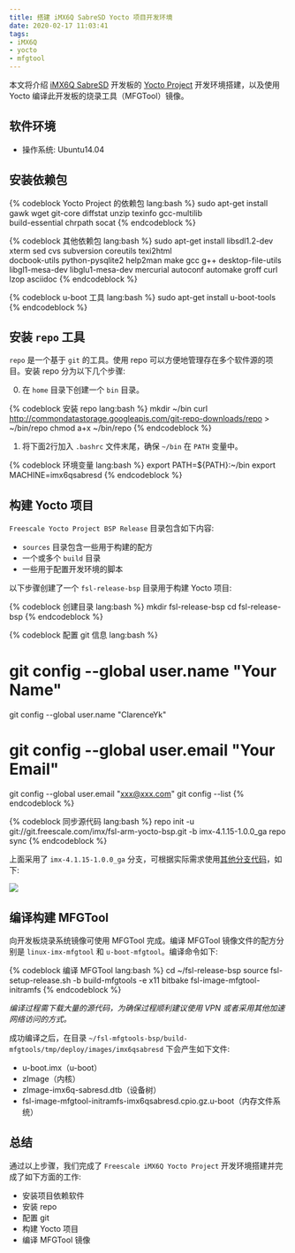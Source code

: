 ```yaml
---
title: 搭建 iMX6Q SabreSD Yocto 项目开发环境
date: 2020-02-17 11:03:41
tags:
- iMX6Q
- yocto
- mfgtool
---
```


本文将介绍 [iMX6Q SabreSD]() 开发板的 [Yocto Project]() 开发环境搭建，以及使用 Yocto 编译此开发板的烧录工具（MFGTool）镜像。

<!-- more -->

## 软件环境

- 操作系统: Ubuntu14.04

## 安装依赖包

{% codeblock Yocto Project 的依赖包 lang:bash %}
sudo apt-get install gawk wget git-core diffstat unzip texinfo gcc-multilib \
build-essential chrpath socat
{% endcodeblock %}

{% codeblock 其他依赖包 lang:bash %}
sudo apt-get install libsdl1.2-dev xterm sed cvs subversion coreutils texi2html \
docbook-utils python-pysqlite2 help2man make gcc g++ desktop-file-utils \
libgl1-mesa-dev libglu1-mesa-dev mercurial autoconf automake groff curl lzop asciidoc
{% endcodeblock %}

{% codeblock u-boot 工具 lang:bash %}
sudo apt-get install u-boot-tools
{% endcodeblock %}

## 安装 `repo` 工具

`repo` 是一个基于 `git` 的工具。使用 repo 可以方便地管理存在多个软件源的项目。安装 repo 分为以下几个步骤:

0. 在 `home` 目录下创建一个 `bin` 目录。

{% codeblock 安装 repo lang:bash %}
mkdir ~/bin
curl http://commondatastorage.googleapis.com/git-repo-downloads/repo > ~/bin/repo
chmod a+x ~/bin/repo
{% endcodeblock %}

1. 将下面2行加入 `.bashrc` 文件末尾，确保 `~/bin` 在 `PATH` 变量中。

{% codeblock 环境变量 lang:bash %}
export PATH=${PATH}:~/bin
export MACHINE=imx6qsabresd
{% endcodeblock %}

## 构建 Yocto 项目

`Freescale Yocto Project BSP Release` 目录包含如下内容:

- `sources` 目录包含一些用于构建的配方
- 一个或多个 `build` 目录
- 一些用于配置开发环境的脚本

以下步骤创建了一个 `fsl-release-bsp` 目录用于构建 Yocto 项目:

{% codeblock 创建目录 lang:bash %}
mkdir fsl-release-bsp
cd fsl-release-bsp
{% endcodeblock %}

{% codeblock 配置 git 信息 lang:bash %}
# git config --global user.name "Your Name"
git config --global user.name "ClarenceYk"
# git config --global user.email "Your Email"
git config --global user.email "xxx@xxx.com"
git config --list
{% endcodeblock %}

{% codeblock 同步源代码 lang:bash %}
repo init -u git://git.freescale.com/imx/fsl-arm-yocto-bsp.git -b imx-4.1.15-1.0.0_ga
repo sync
{% endcodeblock %}

上面采用了 `imx-4.1.15-1.0.0_ga` 分支，可根据实际需求使用[其他分支代码](http://git.freescale.com/git/cgit.cgi/imx/fsl-arm-yocto-bsp.git/)，如下:

![](/blog/2020/02/17/搭建-iMX6Q-SabreSD-Yocto-项目开发环境/fsl-arm-yocto-bsp-git.jpg)

## 编译构建 MFGTool

向开发板烧录系统镜像可使用 MFGTool 完成。编译 MFGTool 镜像文件的配方分别是 `linux-imx-mfgtool` 和 `u-boot-mfgtool`。编译命令如下:

{% codeblock 编译 MFGTool lang:bash %}
cd ~/fsl-release-bsp
source fsl-setup-release.sh -b build-mfgtools -e x11
bitbake fsl-image-mfgtool-initramfs
{% endcodeblock %}

*编译过程需下载大量的源代码，为确保过程顺利建议使用 VPN 或者采用其他加速网络访问的方式。*

成功编译之后，在目录 `~/fsl-mfgtools-bsp/build-mfgtools/tmp/deploy/images/imx6qsabresd` 下会产生如下文件:

- u-boot.imx（u-boot）
- zImage（内核）
- zImage-imx6q-sabresd.dtb（设备树）
- fsl-image-mfgtool-initramfs-imx6qsabresd.cpio.gz.u-boot（内存文件系统）

## 总结

通过以上步骤，我们完成了 `Freescale iMX6Q Yocto Project` 开发环境搭建并完成了如下方面的工作:

- 安装项目依赖软件
- 安装 repo
- 配置 git
- 构建 Yocto 项目
- 编译 MFGTool 镜像

